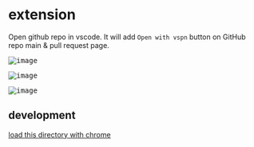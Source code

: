 # extension

Open github repo in vscode.
It will add `Open with vspn` button on GitHub repo main & pull request page.

<kbd>![image](https://user-images.githubusercontent.com/286950/102258103-e8c39f00-3f50-11eb-9e68-f55c8d9202b2.png)</kbd>

<kbd>![image](https://user-images.githubusercontent.com/286950/102258048-d34e7500-3f50-11eb-8358-a28508dbf10b.png)</kbd>

<kbd>![image](https://user-images.githubusercontent.com/286950/103144360-a7f73180-476b-11eb-995e-83eb9f2f00b8.png)</kbd>

## development

[load this directory with chrome](https://developer.chrome.com/docs/extensions/mv2/getstarted/#manifest)
